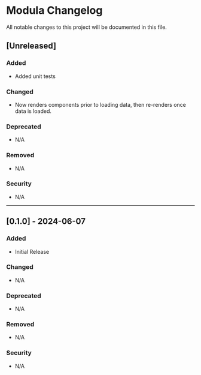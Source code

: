 # Modula Changelog

All notable changes to this project will be documented in this file.

## [Unreleased]
### Added
- Added unit tests

### Changed
- Now renders components prior to loading data, then re-renders once data is loaded.

### Deprecated
- N/A

### Removed
- N/A

### Security
- N/A

---

## [0.1.0] - 2024-06-07
### Added
- Initial Release

### Changed
- N/A

### Deprecated
- N/A

### Removed
- N/A

### Security
- N/A